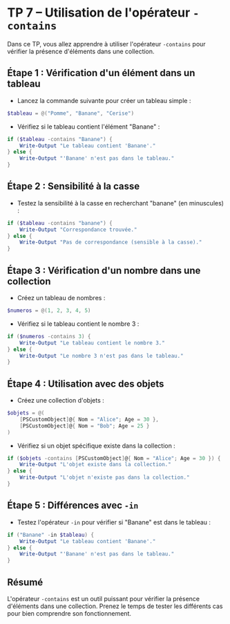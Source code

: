 # TP 7 – Utilisation de l'opérateur `-contains`

Dans ce TP, vous allez apprendre à utiliser l'opérateur `-contains` pour vérifier la présence d'éléments dans une collection.

## Étape 1 : Vérification d'un élément dans un tableau

* Lancez la commande suivante pour créer un tableau simple :

```powershell
$tableau = @("Pomme", "Banane", "Cerise")
```

* Vérifiez si le tableau contient l'élément "Banane" :

```powershell
if ($tableau -contains "Banane") {
    Write-Output "Le tableau contient 'Banane'."
} else {
    Write-Output "'Banane' n'est pas dans le tableau."
}
```

## Étape 2 : Sensibilité à la casse

* Testez la sensibilité à la casse en recherchant "banane" (en minuscules) :

```powershell
if ($tableau -contains "banane") {
    Write-Output "Correspondance trouvée."
} else {
    Write-Output "Pas de correspondance (sensible à la casse)."
}
```

## Étape 3 : Vérification d'un nombre dans une collection

* Créez un tableau de nombres :

```powershell
$numeros = @(1, 2, 3, 4, 5)
```

* Vérifiez si le tableau contient le nombre 3 :

```powershell
if ($numeros -contains 3) {
    Write-Output "Le tableau contient le nombre 3."
} else {
    Write-Output "Le nombre 3 n'est pas dans le tableau."
}
```

## Étape 4 : Utilisation avec des objets

* Créez une collection d'objets :

```powershell
$objets = @(
    [PSCustomObject]@{ Nom = "Alice"; Age = 30 },
    [PSCustomObject]@{ Nom = "Bob"; Age = 25 }
)
```

* Vérifiez si un objet spécifique existe dans la collection :

```powershell
if ($objets -contains [PSCustomObject]@{ Nom = "Alice"; Age = 30 }) {
    Write-Output "L'objet existe dans la collection."
} else {
    Write-Output "L'objet n'existe pas dans la collection."
}
```

## Étape 5 : Différences avec `-in`

* Testez l'opérateur `-in` pour vérifier si "Banane" est dans le tableau :

```powershell
if ("Banane" -in $tableau) {
    Write-Output "Le tableau contient 'Banane'."
} else {
    Write-Output "'Banane' n'est pas dans le tableau."
}
```

## Résumé

L'opérateur `-contains` est un outil puissant pour vérifier la présence d'éléments dans une collection. Prenez le temps de tester les différents cas pour bien comprendre son fonctionnement.
